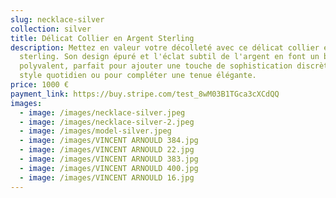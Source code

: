 ```yaml
---
slug: necklace-silver
collection: silver
title: Délicat Collier en Argent Sterling
description: Mettez en valeur votre décolleté avec ce délicat collier en argent
  sterling. Son design épuré et l'éclat subtil de l'argent en font un bijou
  polyvalent, parfait pour ajouter une touche de sophistication discrète à votre
  style quotidien ou pour compléter une tenue élégante.
price: 1000 €
payment_link: https://buy.stripe.com/test_8wM03B1TGca3cXCdQQ
images:
  - image: /images/necklace-silver.jpeg
  - image: /images/necklace-silver-2.jpeg
  - image: /images/model-silver.jpeg
  - image: /images/VINCENT ARNOULD 384.jpg
  - image: /images/VINCENT ARNOULD 22.jpg
  - image: /images/VINCENT ARNOULD 383.jpg
  - image: /images/VINCENT ARNOULD 400.jpg
  - image: /images/VINCENT ARNOULD 16.jpg
---
```

